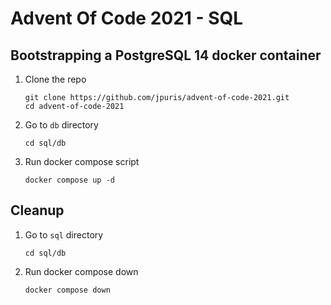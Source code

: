 # Advent Of Code 2021 - SQL

## Bootstrapping a PostgreSQL 14 docker container

1. Clone the repo

    ```plain
    git clone https://github.com/jpuris/advent-of-code-2021.git
    cd advent-of-code-2021
    ```

1. Go to `db` directory

    ```plain
    cd sql/db
    ```

1. Run docker compose script

    ```plain
    docker compose up -d
    ```

## Cleanup

1. Go to `sql` directory

    ```plain
    cd sql/db
    ```

2. Run docker compose down

    ```plain
    docker compose down
    ```
